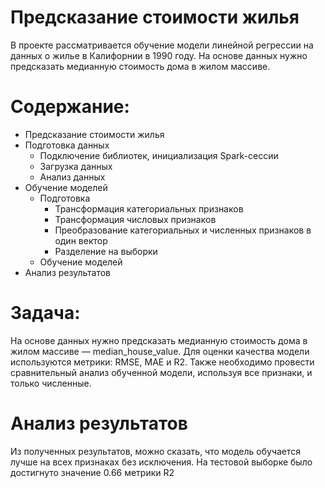 # Предсказание стоимости жилья
В проекте рассматривается обучение модели линейной регрессии на данных о жилье в Калифорнии в 1990 году. На основе данных нужно предсказать медианную стоимость дома в жилом массиве.
# Содержание:
* Предсказание стоимости жилья
* Подготовка данных
    * Подключение библиотек, инициализация Spark-сессии
    * Загрузка данных
    * Анализ данных
* Обучение моделей
    * Подготовка
        * Трансформация категориальных признаков
        * Трансформация числовых признаков
        * Преобразование категориальных и численных признаков в один вектор
        * Разделение на выборки
    * Обучение моделей
* Анализ результатов

# Задача: 
На основе данных нужно предсказать медианную стоимость дома в жилом массиве — median_house_value. Для оценки качества модели используются метрики: RMSE, MAE и R2. Также необходимо провести сравнительный анализ обученной модели, используя все признаки, и только численные.
# Анализ результатов
Из полученных результатов, можно сказать, что модель обучается лучше на всех признаках без исключения. На тестовой выборке было достигнуто значение 0.66 метрики R2